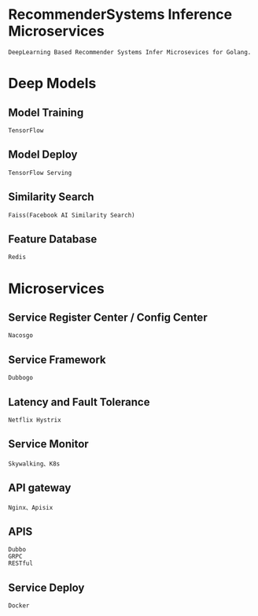 # RecommenderSystems Inference Microservices
    DeepLearning Based Recommender Systems Infer Microsevices for Golang.

# Deep Models

## Model Training
    TensorFlow
    
## Model Deploy
    TensorFlow Serving
    
## Similarity Search
    Faiss(Facebook AI Similarity Search)
    
## Feature Database
    Redis


# Microservices

## Service Register Center / Config Center
    Nacosgo

##  Service Framework   
    Dubbogo

##  Latency and Fault Tolerance
    Netflix Hystrix 

## Service Monitor
    Skywalking、K8s

## API gateway
    Nginx、Apisix

## APIS
    Dubbo
    GRPC
    RESTful

## Service Deploy
    Docker


    
